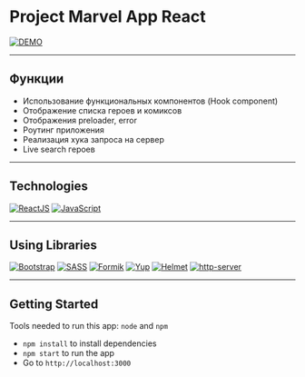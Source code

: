 # Project Marvel App React

[![DEMO](https://img.shields.io/badge/live%20demo-0073cf?style=for-the-badge&logoColor=white)](https://project-marvel-react.vercel.app/)

<hr>


## Функции
* Использование функциональных компонентов (Hook component)
* Отображение списка героев и комиксов
* Отображения preloader, error
* Роутинг приложения
* Реализация хука запроса на сервер
* Live search героев

<hr>

## Technologies
[![ReactJS](https://img.shields.io/badge/React-20232A?style=for-the-badge&logo=react&logoColor=61DAFB)](https://reactjs.org)
[![JavaScript](https://img.shields.io/badge/JavaScript-yellow?style=for-the-badge&logo=JavaScript&logoSize=%20)](https://www.javascript.com/)

<hr>

## Using Libraries
[![Bootstrap](https://img.shields.io/badge/Bootstrap-%234169E1?style=for-the-badge&logo=bootstrap&logoSize=%20)](https://getbootstrap.com/)
[![SASS](https://img.shields.io/badge/SASS(SCSS)-%235F9EA0?style=for-the-badge&logo=SASS&logoSize=%20)](https://sass-lang.com/)
[![Formik](https://img.shields.io/badge/Formik-blue?style=for-the-badge&logo=formik&logoSize=%20)](https://formik.org/)
[![Yup](https://img.shields.io/badge/yup-black?style=for-the-badge&logo=yup&logoSize=%20)](https://github.com/jquense/yup)
[![Helmet](https://img.shields.io/badge/Helmet-%23A9A9A9?style=for-the-badge&logo=helmet&logoSize=%20)](https://github.com/nfl/react-helmet)
[![http-server](https://img.shields.io/badge/HTTP-server-darkslategrey?style=for-the-badge&logoSize=%20)](https://github.com/http-party/http-server)

<hr>

## Getting Started
Tools needed to run this app: `node` and `npm`

- `npm install` to install dependencies
- `npm start` to run the app
- Go to `http://localhost:3000`
